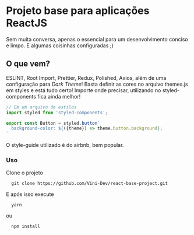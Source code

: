 # Projeto base para aplicações ReactJS

Sem muita conversa, apenas o essencial para um desenvolvimento conciso e limpo. E algumas coisinhas configuradas ;)

## O que vem?

ESLINT, Root Import, Prettier, Redux, Polished, Axios, além de uma configuração para <i>Dark Theme</i>!
Basta definir as cores no arquivo themes.js em styles e está tudo certo! Importe onde precisar, utilizando no styled-components fica ainda melhor!

```jsx
// Em um arquivo de estilos
import styled from 'styled-components';

export const Button = styled.button`
  background-color: ${({theme}) => theme.button.background};
`
````

O style-guide utilizado é do airbnb, bem popular.

### Uso

Clone o projeto

```
  git clone https://github.com/Vini-Dev/react-base-project.git
```

E após isso execute


```
  yarn
```
ou

```
  npm install
```
